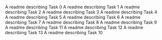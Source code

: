 A readme describing Task 0
A readme describing Task 1
A readme describing Task 2
A readme describing Task 3
A readme describing Task 4
A readme describing Task 5
A readme describing Task 6
A readme describing Task 7
A readme describing Task 8
A readme describing Task 9
A readme describing Task 11
A readme describing Task 12
A readme describing Task 13
A readme describing Task 10

